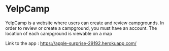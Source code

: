 # YelpCamp


YelpCamp is a website where users can create and review campgrounds. In order to review or create a campground, you must have an account.
The location of each campground is viewable on a map

Link to the app : https://apple-surprise-29192.herokuapp.com/
